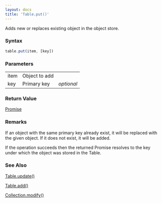 ```yaml
---
layout: docs
title: 'Table.put()'
---
```


Adds new or replaces existing object in the object store.

### Syntax

```javascript
table.put(item, [key])
```

### Parameters
<table>
  <tr>
    <td>item</td>
    <td>Object to add</td>
    <td></td>
  </tr>
  <tr>
    <td>key</td>
    <td>Primary key</td>
    <td><i>optional</i></td>
  </tr>
</table>

### Return Value

[Promise](Promise)

### Remarks

If an object with the same primary key already exist, it will be replaced with the given object. If it does not exist, it will be added.

If the operation succeeds then the returned Promise resolves to the key under which the object was stored in the Table.

### See Also
[Table.update()](Table.update())

[Table.add()](Table.add())

[Collection.modify()](Collection.modify())
